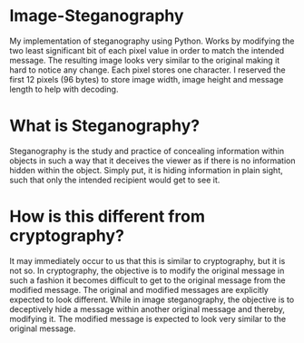 # Image-Steganography
My implementation of steganography using Python. Works by modifying the two least significant bit of each pixel value in order to match the intended message. The resulting image looks very similar to the original making it hard to notice any change. Each pixel stores one character. I reserved the first 12 pixels (96 bytes) to store image width, image height and message length to help with decoding.

# What is Steganography?
Steganography is the study and practice of concealing information within objects in such a way that it deceives the viewer as if there is no information hidden within the object. Simply put, it is hiding information in plain sight, such that only the intended recipient would get to see it. 

# How is this different from cryptography?
It may immediately occur to us that this is similar to cryptography, but it is not so. In cryptography, the objective is to modify the original message in such a fashion it becomes difficult to get to the original message from the modified message. The original and modified messages are explicitly expected to look different. While in image steganography, the objective is to deceptively hide a message within another original message and thereby, modifying it. The modified message is expected to look very similar to the original message. 
